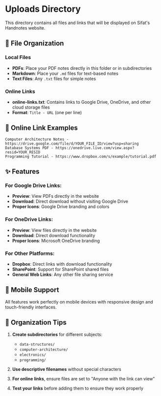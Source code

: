 # Uploads Directory

This directory contains all files and links that will be displayed on Sifat's Handnotes website.

## 📁 File Organization

### Local Files
- **PDFs**: Place your PDF notes directly in this folder or in subdirectories
- **Markdown**: Place your `.md` files for text-based notes
- **Text Files**: Any `.txt` files for simple notes

### Online Links
- **online-links.txt**: Contains links to Google Drive, OneDrive, and other cloud storage files
- **Format**: `Title - URL` (one per line)

## 🔗 Online Link Examples

```
Computer Architecture Notes - https://drive.google.com/file/d/YOUR_FILE_ID/view?usp=sharing
Database Systems PDF - https://onedrive.live.com/view.aspx?resid=YOUR_RESID
Programming Tutorial - https://www.dropbox.com/s/example/tutorial.pdf
```

## ✨ Features

### For Google Drive Links:
- **Preview**: View PDFs directly in the website
- **Download**: Direct download without visiting Google Drive
- **Proper Icons**: Google Drive branding and colors

### For OneDrive Links:
- **Preview**: View files directly in the website  
- **Download**: Direct download functionality
- **Proper Icons**: Microsoft OneDrive branding

### For Other Platforms:
- **Dropbox**: Direct links with download functionality
- **SharePoint**: Support for SharePoint shared files
- **General Web Links**: Any other file sharing service

## 📱 Mobile Support

All features work perfectly on mobile devices with responsive design and touch-friendly interfaces.

## 🎯 Organization Tips

1. **Create subdirectories** for different subjects:
   - `data-structures/`
   - `computer-architecture/`
   - `electronics/`
   - `programming/`

2. **Use descriptive filenames** without special characters

3. **For online links**, ensure files are set to "Anyone with the link can view"

4. **Test your links** before adding them to ensure they work properly
